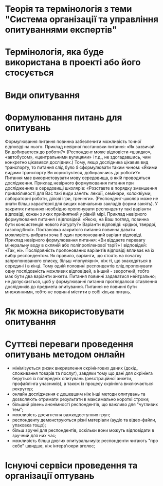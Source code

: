 # Теорія та термінологія з теми "Система організації та управління опитуваннями експертів"

# Термінологія, яка буде використана в проекті або його стосується

# Види опитування

# Формулювання питань для опитувань
Формулювання питання повинна забезпечити можливість точної відповіді на нього. Приклад невірної постановки питання: «Як зазвичай Ви добираєтеся до роботи?» (Респондент може відповісти «швидко», «автобусом», «центральними вулицями» і т.д., не здогадавшись, чим конкретно цікавився дослідник.) Тому, якщо дослідника цікавив вид транспорту, то питання слід було б сформулювати таким чином: «Якими видами транспорту Ви користуєтеся, добираючись до роботи?»
Питання має використовувати мову середовища, в якій проводяться дослідження. Приклад невірного формулювання питання при дослідженнях в середовищі школярів: «Розставте в порядку зменшення привабливості для Вас такі види занять: лекції, семінари, колоквіуми, лабораторні роботи, ділові ігри, тренінги». (Респондент-школяр може не знати більш характерні для вищих навчальних закладів форми занять).
У закритих питаннях необхідно пропонувати респонденту такі варіанти відповіді, кожен з яких прийнятний у рівній мірі. Приклад невірного формулювання питання і відповідей: «Якою, на Ваш погляд, повинна бути консистенція нового йогурту?» Варіанти відповіді: «рідкої, твердої, газоподібної».
Постановка закритого питання повинна давати можливість вибрати хоча б один пропонований варіант відповіді. Приклад невірного формулювання питання: «Ви віддаєте перевагу мінеральну воду в скляній або поліпропіленової тарі?» І відповідей: «Так, ні».
Послідовність пропонованих варіантів відповіді впливає на їх вибір респондентом. Як правило, варіанти, що стоять на початку запропонованого списку, більш «популярні», ніж ті, що знаходяться в середині і в кінці. Тому одній половині респондентів слід пропонувати одну послідовність можливих відповідей, а інший - зворотний, тобто має бути два варіанти анкети.
Питання повинні задаватися нейтрально; не допускається, щоб у формулюванні питання проглядалося ставлення дослідників до предмета опитування.
Питання не повинні бути множинними, тобто не повинні містити в собі кілька питань.


# Як можна  використовувати опитування

# Суттєві переваги проведення опитувань методом онлайн
- мінімізується ризик викривлення скрінінгових даних (дохід, споживання товарів та послуг), 
завдяки тому що дані для скрінінга беруться  із попередніх опитувань (реєстраційної анкети, профайлінга учасників), 
а також із процесу скрінінга виключається рекрутер;
- онлайн дослідження є дешевшим ніж інші методи опитувань та дозволяють отримати результати в максимально короткі строки;
- більший рівень анонімності респондентів, що важливо для "чутливих тем";
- можливість досягнення важкодоступних груп;
- респонденту демонструються різні матеріали (аудіо та відео-файли, упаковка тощо);
- більш зручні для респондентів, оскільки вони можуть відповідати в зручний для них час;
- можливість більш довгих опитувальниуів: респонденти читають "про себе" швидше, ніж інтерв'юери вголос;

# Існуючі сервіси проведення та організації оптувань
